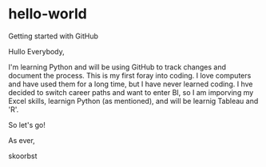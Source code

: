 # hello-world
Getting started with GitHub

Hullo Everybody,

I'm learning Python and will be using GitHub to track changes and document the process. This is my first foray into coding. I love computers and have used them for a long time, but I have never learned coding. I hve decided to switch career paths and want to enter BI, so I am imporving my Excel skills, learnign Python (as mentioned), and will be learnig Tableau and 'R'.

So let's go!

As ever,

skoorbst
